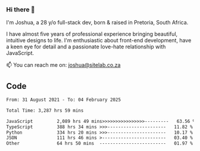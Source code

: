 ### Hi there 👋

I'm Joshua, a 28 y/o full-stack dev, born & raised in Pretoria, South Africa. 

I have almost five years of professional experience bringing beautiful, intuitive designs to life. I'm enthusiastic about front-end development, have a keen eye for detail and a passionate love-hate relationship with JavaScript.

📫 You can reach me on: joshua@sitelab.co.za

## **Code**

<!--START_SECTION:waka-->

```txt
From: 31 August 2021 - To: 04 February 2025

Total Time: 3,287 hrs 59 mins

JavaScript         2,089 hrs 49 mins>>>>>>>>>>>>>>>>---------   63.56 %
TypeScript         388 hrs 34 mins >>>----------------------   11.82 %
Python             334 hrs 20 mins >>>----------------------   10.17 %
JSON               111 hrs 46 mins >------------------------   03.40 %
Other              64 hrs 50 mins  -------------------------   01.97 %
```

<!--END_SECTION:waka-->
